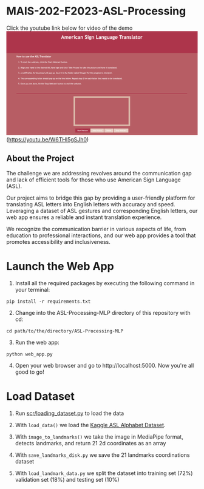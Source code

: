 # MAIS-202-F2023-ASL-Processing

<!-- ![](images/website.png) -->
Click the youtube link below for video of the demo
![](images/website.png)(https://youtu.be/W6THl5gSJh0)

## About the Project

The challenge we are addressing revolves around the communication gap and lack of efficient tools for those who use American Sign Language (ASL). 

Our project aims to bridge this gap by providing a user-friendly platform for translating ASL letters into English letters with accuracy and speed. Leveraging a dataset of ASL gestures and corresponding English letters, our web app ensures a reliable and instant translation experience.

We recognize the communication barrier in various aspects of life, from education to professional interactions, and our web app provides a tool that promotes accessibility and inclusiveness.

# Launch the Web App

1. Install all the required packages by executing the following command in your terminal:

```
pip install -r requirements.txt
```

2. Change into the ASL-Processing-MLP directory of this repository with cd:

```
cd path/to/the/directory/ASL-Processing-MLP
```

3. Run the web app:

```
python web_app.py
```

4. Open your web browser and go to http://localhost:5000. Now you're all good to go!


# Load Dataset

1. Run [scr/loading_dataset.py](/src/loading_dataset.py) to load the data

2. With `load_data()` we load the [Kaggle ASL Alphabet Dataset](https://www.kaggle.com/datasets/lexset/synthetic-asl-alphabet). 

3. With `image_to_landmarks()` we take the image in MediaPipe format, detects landmarks, and return 21 2d coordinates as an array

4. With `save_landmarks_disk.py` we save the 21 landmarks coordinations dataset

5. With `load_landmark_data.py` we split the dataset into training set (72%) validation set (18%) and testing set (10%)


<!-- # Choosen Hyperparameters Summary

| Hyperparameters         | Explanation                                              | Computed Result                                     |
|-------------------------|----------------------------------------------------------|-----------------------------------------------------|
| Learning Rate           | Pace the model learns the values of a parameter estimate | 0.001                                               |
| Weight Decay            | To penalizes large weights in the network                | 0.00001                                             |
| Dense Layers            | Number of linear layers                                  | 3                                                   |
| Neurons per Layers      | Number of neurons per dense layers                       | 1024                                                |
| Dropout                 | Number of neurons we leave out per dense layers          | 0.5                                                 |
 -->
